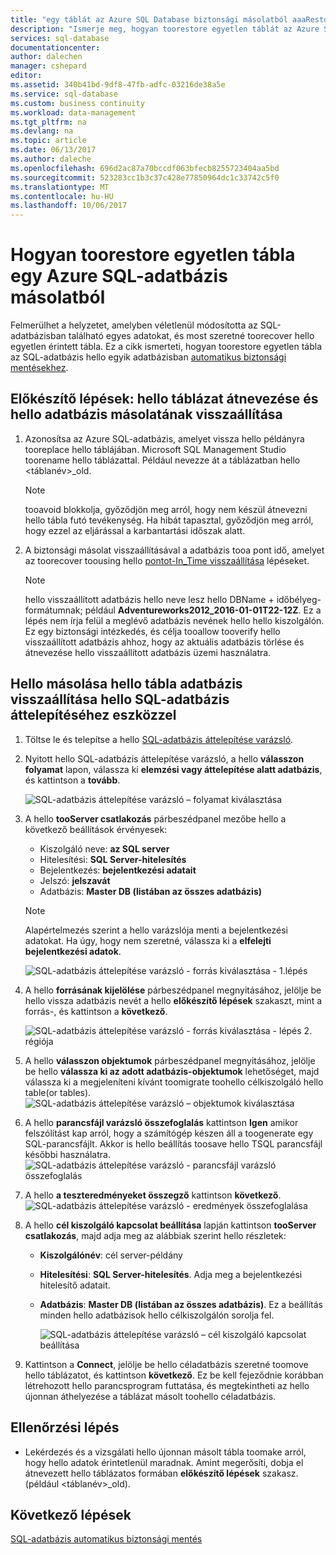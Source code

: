 ```yaml
---
title: "egy táblát az Azure SQL Database biztonsági másolatból aaaRestore |} Microsoft Docs"
description: "Ismerje meg, hogyan toorestore egyetlen táblát az Azure SQL Database biztonsági másolatból."
services: sql-database
documentationcenter: 
author: dalechen
manager: cshepard
editor: 
ms.assetid: 340b41bd-9df8-47fb-adfc-03216de38a5e
ms.service: sql-database
ms.custom: business continuity
ms.workload: data-management
ms.tgt_pltfrm: na
ms.devlang: na
ms.topic: article
ms.date: 06/13/2017
ms.author: daleche
ms.openlocfilehash: 696d2ac87a70bccdf063bfecb8255723404aa5bd
ms.sourcegitcommit: 523283cc1b3c37c428e77850964dc1c33742c5f0
ms.translationtype: MT
ms.contentlocale: hu-HU
ms.lasthandoff: 10/06/2017
---
```

# <a name="how-toorestore-a-single-table-from-an-azure-sql-database-backup"></a>Hogyan toorestore egyetlen tábla egy Azure SQL-adatbázis másolatból
Felmerülhet a helyzetet, amelyben véletlenül módosította az SQL-adatbázisban található egyes adatokat, és most szeretné toorecover hello egyetlen érintett tábla. Ez a cikk ismerteti, hogyan toorestore egyetlen tábla az SQL-adatbázis hello egyik adatbázisban [automatikus biztonsági mentésekhez](sql-database-automated-backups.md).

## <a name="preparation-steps-rename-hello-table-and-restore-a-copy-of-hello-database"></a>Előkészítő lépések: hello táblázat átnevezése és hello adatbázis másolatának visszaállítása
1. Azonosítsa az Azure SQL-adatbázis, amelyet vissza hello példányra tooreplace hello táblájában. Microsoft SQL Management Studio toorename hello táblázattal. Például nevezze át a táblázatban hello &lt;táblanév&gt;_old.
   
   > [!NOTE]
   > tooavoid blokkolja, győződjön meg arról, hogy nem készül átnevezni hello tábla futó tevékenység. Ha hibát tapasztal, győződjön meg arról, hogy ezzel az eljárással a karbantartási időszak alatt.
   >

2. A biztonsági másolat visszaállításával a adatbázis tooa pont idő, amelyet az toorecover toousing hello [pontot-In_Time visszaállítása](sql-database-recovery-using-backups.md#point-in-time-restore) lépéseket.
   
   > [!NOTE]
   > hello visszaállított adatbázis hello neve lesz hello DBName + időbélyeg-formátumnak; például **Adventureworks2012_2016-01-01T22-12Z**. Ez a lépés nem írja felül a meglévő adatbázis nevének hello hello kiszolgálón. Ez egy biztonsági intézkedés, és célja tooallow tooverify hello visszaállított adatbázis ahhoz, hogy az aktuális adatbázis törlése és átnevezése hello visszaállított adatbázis üzemi használatra.
   
## <a name="copying-hello-table-from-hello-restored-database-by-using-hello-sql-database-migration-tool"></a>Hello másolása hello tábla adatbázis visszaállítása hello SQL-adatbázis áttelepítéséhez eszközzel

1. Töltse le és telepítse a hello [SQL-adatbázis áttelepítése varázsló](https://sqlazuremw.codeplex.com).
2. Nyitott hello SQL-adatbázis áttelepítése varázsló, a hello **válasszon folyamat** lapon, válassza ki **elemzési vagy áttelepítése alatt adatbázis**, és kattintson a **tovább**.

   ![SQL-adatbázis áttelepítése varázsló – folyamat kiválasztása](./media/sql-database-cloud-migrate-restore-single-table-azure-backup/1.png)

3. A hello **tooServer csatlakozás** párbeszédpanel mezőbe hello a következő beállítások érvényesek:

   * Kiszolgáló neve: **az SQL server**
   * Hitelesítési: **SQL Server-hitelesítés**
   * Bejelentkezés: **bejelentkezési adatait**
   * Jelszó: **jelszavát**
   * Adatbázis: **Master DB (listában az összes adatbázis)**
   
   > [!NOTE]
   > Alapértelmezés szerint a hello varázslója menti a bejelentkezési adatokat. Ha úgy, hogy nem szeretné, válassza ki a **elfelejti bejelentkezési adatok**.
   >
   
     ![SQL-adatbázis áttelepítése varázsló - forrás kiválasztása - 1.lépés](./media/sql-database-cloud-migrate-restore-single-table-azure-backup/2.png)
4. A hello **forrásának kijelölése** párbeszédpanel megnyitásához, jelölje be hello vissza adatbázis nevét a hello **előkészítő lépések** szakaszt, mint a forrás-, és kattintson a **következő**.
   
    ![SQL-adatbázis áttelepítése varázsló - forrás kiválasztása - lépés 2. régiója](./media/sql-database-cloud-migrate-restore-single-table-azure-backup/3.png)
5. A hello **válasszon objektumok** párbeszédpanel megnyitásához, jelölje be hello **válassza ki az adott adatbázis-objektumok** lehetőséget, majd válassza ki a megjeleníteni kívánt toomigrate toohello célkiszolgáló hello table(or tables).
   ![SQL-adatbázis áttelepítése varázsló – objektumok kiválasztása](./media/sql-database-cloud-migrate-restore-single-table-azure-backup/4.png)
6. A hello **parancsfájl varázsló összefoglalás** kattintson **Igen** amikor felszólítást kap arról, hogy a számítógép készen áll a toogenerate egy SQL-parancsfájlt. Akkor is hello beállítás toosave hello TSQL parancsfájl későbbi használatra.
   ![SQL-adatbázis áttelepítése varázsló - parancsfájl varázsló összefoglalás](./media/sql-database-cloud-migrate-restore-single-table-azure-backup/5.png)
7. A hello **a teszteredményeket összegző** kattintson **következő**.
   ![SQL-adatbázis áttelepítése varázsló - eredmények összefoglalása](./media/sql-database-cloud-migrate-restore-single-table-azure-backup/6.png)
8. A hello **cél kiszolgáló kapcsolat beállítása** lapján kattintson **tooServer csatlakozás**, majd adja meg az alábbiak szerint hello részletek:
   
   * **Kiszolgálónév**: cél server-példány
   * **Hitelesítési**: **SQL Server-hitelesítés**. Adja meg a bejelentkezési hitelesítő adatait.
   * **Adatbázis**: **Master DB (listában az összes adatbázis)**. Ez a beállítás minden hello adatbázisok hello célkiszolgálón sorolja fel.
     
     ![SQL-adatbázis áttelepítése varázsló – cél kiszolgáló kapcsolat beállítása](./media/sql-database-cloud-migrate-restore-single-table-azure-backup/7.png)
9. Kattintson a **Connect**, jelölje be hello céladatbázis szeretné toomove hello táblázatot, és kattintson **következő**. Ez be kell fejeződnie korábban létrehozott hello parancsprogram futtatása, és megtekintheti az hello újonnan áthelyezése a táblázat másolt toohello céladatbázis.

## <a name="verification-step"></a>Ellenőrzési lépés

- Lekérdezés és a vizsgálati hello újonnan másolt tábla toomake arról, hogy hello adatok érintetlenül maradnak. Amint megerősíti, dobja el átnevezett hello táblázatos formában **előkészítő lépések** szakasz. (például &lt;táblanév&gt;_old).

## <a name="next-steps"></a>Következő lépések
[SQL-adatbázis automatikus biztonsági mentés](sql-database-automated-backups.md)

